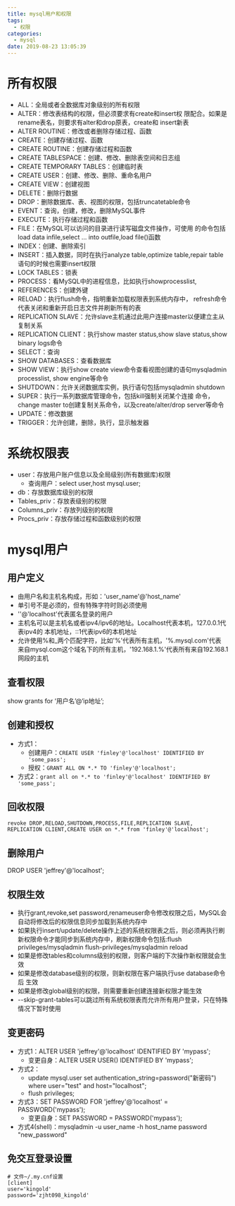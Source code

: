 ```yaml
---
title: mysql用户和权限
tags:
  - 权限
categories:
  - mysql
date: 2019-08-23 13:05:39
---
```


# 所有权限
* ALL：全局或者全数据库对象级别的所有权限
* ALTER：修改表结构的权限，但必须要求有create和insert权 限配合。如果是rename表名，则要求有alter和drop原表，create和 insert新表
* ALTER ROUTINE：修改或者删除存储过程、函数
* CREATE：创建存储过程、函数
* CREATE ROUTINE：创建存储过程和函数
* CREATE TABLESPACE：创建、修改、删除表空间和日志组
* CREATE TEMPORARY TABLES：创建临时表
* CREATE USER：创建、修改、删除、重命名用户
* CREATE VIEW：创建视图
* DELETE：删除行数据
* DROP：删除数据库、表、视图的权限，包括truncatetable命令
* EVENT：查询，创建，修改，删除MySQL事件
* EXECUTE：执行存储过程和函数
* FILE：在MySQL可以访问的目录进行读写磁盘文件操作，可使用 的命令包括load data infile,select ... into outfile,load file()函数
* INDEX：创建、删除索引
* INSERT：插入数据，同时在执行analyze table,optimize table,repair table语句的时候也需要insert权限
* LOCK TABLES：锁表
* PROCESS：看MySQL中的进程信息，比如执行showprocesslist,
* REFERENCES：创建外键
* RELOAD：执行flush命令，指明重新加载权限表到系统内存中， refresh命令代表关闭和重新开启日志文件并刷新所有的表
* REPLICATION SLAVE：允许slave主机通过此用户连接master以便建立主从复制关系
* REPLICATION CLIENT：执行show master status,show slave status,show binary logs命令
* SELECT：查询
* SHOW DATABASES：查看数据库
* SHOW VIEW：执行show create view命令查看视图创建的语句mysqladmin processlist, show engine等命令
* SHUTDOWN：允许关闭数据库实例，执行语句包括mysqladmin shutdown
* SUPER：执行一系列数据库管理命令，包括kill强制关闭某个连接 命令，change master to创建复制关系命令，以及create/alter/drop server等命令
* UPDATE：修改数据
* TRIGGER：允许创建，删除，执行，显示触发器

# 系统权限表
* user：存放用户账户信息以及全局级别(所有数据库)权限
    - 查询用户：select user,host mysql.user;
* db：存放数据库级别的权限
* Tables_priv：存放表级别的权限
* Columns_priv：存放列级别的权限
* Procs_priv：存放存储过程和函数级别的权限

# mysql用户
## 用户定义
* 由用户名和主机名构成，形如：'user_name'@'host_name'
* 单引号不是必须的，但有特殊字符时则必须使用
* ''@'localhost'代表匿名登录的用户
* 主机名可以是主机名或者ipv4/ipv6的地址。Localhost代表本机，127.0.0.1代表ipv4的 本机地址，::1代表ipv6的本机地址
* 允许使用%和_两个匹配字符，比如'%'代表所有主机，'%.mysql.com'代表 来自mysql.com这个域名下的所有主机，'192.168.1.%'代表所有来自192.168.1网段的主机

## 查看权限
show grants for ‘用户名’@‘ip地址’;
## 创建和授权
* 方式1：
    - 创建用户：`CREATE USER 'finley'@'localhost' IDENTIFIED BY 'some_pass';` 
    - 授权：`GRANT ALL ON *.* TO 'finley'@'localhost';`
* 方式2：`grant all on *.* to 'finley'@'localhost' IDENTIFIED BY 'some_pass';`

## 回收权限
`revoke DROP,RELOAD,SHUTDOWN,PROCESS,FILE,REPLICATION SLAVE, REPLICATION CLIENT,CREATE USER on *.* from 'finley'@'localhost';`
## 删除用户
DROP USER 'jeffrey'@'localhost';
## 权限生效
* 执行grant,revoke,set password,renameuser命令修改权限之后，MySQL会自动将修改后的权限信息同步加载到系统内存中
* 如果执行insert/update/delete操作上述的系统权限表之后，则必须再执行刷新权限命令才能同步到系统内存中，刷新权限命令包括:flush privileges/mysqladmin flush-privileges/mysqladmin reload
* 如果是修改tables和columns级别的权限，则客户端的下次操作新权限就会生效
* 如果是修改database级别的权限，则新权限在客户端执行use database命令后 生效
* 如果是修改global级别的权限，则需要重新创建连接新权限才能生效
* --skip-grant-tables可以跳过所有系统权限表而允许所有用户登录，只在特殊情况下暂时使用

## 变更密码
* 方式1：ALTER USER 'jeffrey'@'localhost' IDENTIFIED BY 'mypass';
    - 变更自身：ALTER USER USER() IDENTIFIED BY 'mypass';
* 方式2：
    - update mysql.user set authentication_string=password("新密码") where user="test" and host="localhost";
    - flush privileges;
* 方式3：SET PASSWORD FOR 'jeffrey'@'localhost' = PASSWORD('mypass');
    - 变更自身：SET PASSWORD = PASSWORD('mypass');
* 方式4(shell)：mysqladmin -u user_name -h host_name password "new_password"

## 免交互登录设置
```
# 文件~/.my.cnf设置
[client]
user='kingold'
password='zjht098_kingold'
```
